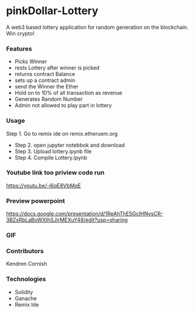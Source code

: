 # pinkDollar-Lottery
A web3 based lottery application  for random generation on the blockchain. Win crypto!


### Features 
- Picks Winner 
- rests Lottery after winner is picked
- returns contract Balance 
- sets up a contract admin 
- send the Winner the Ether
- Hold on to 10% of all transaction as revenue 
- Generates Random Number
- Admin not allowed to play part in lottery

### Usage
Step 1. Go to remix ide on remix.etheruem.org
- Step 2. open jupyter notebbok and download
- Step 3. Upload lottery.ipynb file
- Step 4. Compile Lottery.ipynb

### Youtube link too priview code run
<https://youtu.be/-i6qE8VbMqE>

### Preview powerpoint
<https://docs.google.com/presentation/d/1ReAhThE5GcIHNysCR-3BZxRbLaBoWXIhSJirMEXuY48/edit?usp=sharing>



### GIF




### Contributors
Kendren Cornish

### Technologies
- Solidity
- Ganache
- Remix Ide
